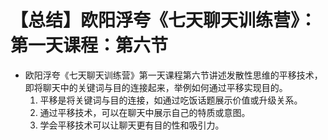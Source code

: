 # 【总结】欧阳浮夸《七天聊天训练营》：第一天课程：第六节

-   欧阳浮夸《七天聊天训练营》第一天课程第六节讲述发散性思维的平移技术，即将聊天中的关键词与目的连接起来，举例如何通过平移实现目的。
    1.  平移是将关键词与目的连接，如通过吃饭话题展示价值或升级关系。
    2.  通过平移技术，可以在聊天中展示自己的特质或意图。
    3.  学会平移技术可以让聊天更有目的性和吸引力。